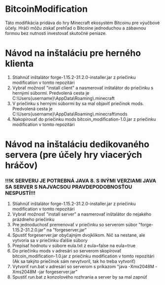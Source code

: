 # BitcoinModification

Táto modifikácia pridáva do hry Minecraft ekosystém Bitcoinu pre výučbové účely. Hráči môžu získať prehľad o Bitcoine jednoduchou
a zábavnou formou bez nutnosti investovať skutočné peniaze.

# Návod na inštaláciu pre herného klienta

1. Stiahnúť inštalátor forge-1.15.2-31.2.0-installer.jar z priečinku modification v tomto repozitári
2. Vybrať možnosť "install client" a nasmerovať inštalátor do priečinku s hernými súbormi. Predvolená cesta je C:\Users\{username}\AppData\Roaming\\.minecraft
3. V priečinku s hernými súbormi by sa mal objaviť priečinok mods. Predvolená cesta je C:\Users\{username}\AppData\Roaming\\.minecraft\mods
4. Nakopírovať do priečinku mods bitcoin_modification-1.0.jar z priečinku modification v tomto repozitári

# Návod na inštaláciu dedikovaného servera (pre účely hry viacerých hráčov)
### !!!K SERVERU JE POTREBNÁ JAVA 8. S INÝMI VERZIAMI JAVA SA SERVER S NAJVACSOU PRAVDEPODOBNOSŤOU NESPUSTÍ!!!

1. Stiahnúť inštalátor forge-1.15.2-31.2.0-installer.jar z priečinku modification v tomto repozitári
2. Vybrať možnosť "install server" a nasmerovať inštalátor do nejakého prázdneho priečinku
3. Pre jednoduchosť premenovať v priečinku so serverom súbor "forge-1.15.2-31.2.0.jar" na "forgeserver.jar"
4. Spustiť forgeserver.jar obyčajným dvojklikom. Nič sa nestane, ale vytvoria sa v priečinku ďalšie súbory
5. Prepísať hodnotu v súbore eula.txt z eula=false na eula=true
6. Do priečinku mods v adresári so serverom skopírovať bitcoin_modification-1.0.jar z priečinku modification v tomto repozitári (Ak sa takýto priečinok sám nevytvoril, tak ho treba vytvoriť)
7. Vytvoriť run.bat v adresári so serverom s príkazom "java -Xmx2048M -Xms2048M -jar forgeserver.jar"
8. Spustiť run.bat z konzolového rozhrania a server by sa mal zapnúť